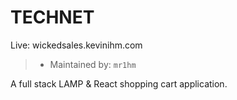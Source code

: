 TECHNET
======

Live: wickedsales.kevinihm.com

> - Maintained by: `mr1hm`

A full stack LAMP & React shopping cart application.
